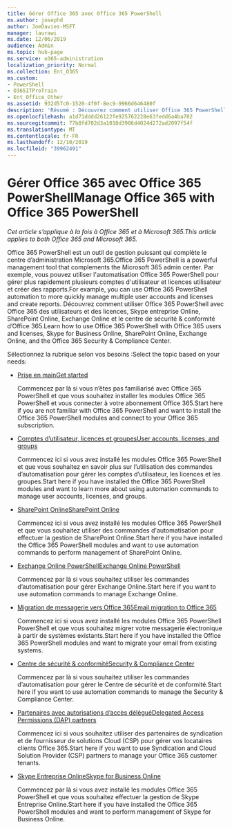 ```yaml
---
title: Gérer Office 365 avec Office 365 PowerShell
ms.author: josephd
author: JoeDavies-MSFT
manager: laurawi
ms.date: 12/06/2019
audience: Admin
ms.topic: hub-page
ms.service: o365-administration
localization_priority: Normal
ms.collection: Ent_O365
ms.custom:
- PowerShell
- O365ITProTrain
- Ent_Office_Other
ms.assetid: 932d57c0-1520-4f0f-8ec9-9966d646480f
description: 'Résumé : Découvrez comment utiliser Office 365 PowerShell avec des utilisateurs et des licences Office 365, Skype Entreprise Online, SharePoint Online, Exchange Online et le Centre de sécurité et conformité Office 365.'
ms.openlocfilehash: a1d71dddd26122fe925762228e63fedd6a4ba702
ms.sourcegitcommit: 77b8fd702d3a1010d3906d4024d272ad2097f54f
ms.translationtype: MT
ms.contentlocale: fr-FR
ms.lasthandoff: 12/10/2019
ms.locfileid: "39962491"
---
```

# <a name="manage-office-365-with-office-365-powershell"></a><span data-ttu-id="31bcc-103">Gérer Office 365 avec Office 365 PowerShell</span><span class="sxs-lookup"><span data-stu-id="31bcc-103">Manage Office 365 with Office 365 PowerShell</span></span>

<span data-ttu-id="31bcc-104">*Cet article s’applique à la fois à Office 365 et à Microsoft 365.*</span><span class="sxs-lookup"><span data-stu-id="31bcc-104">*This article applies to both Office 365 and Microsoft 365.*</span></span>

<span data-ttu-id="31bcc-105">Office 365 PowerShell est un outil de gestion puissant qui complète le centre d’administration Microsoft 365.</span><span class="sxs-lookup"><span data-stu-id="31bcc-105">Office 365 PowerShell is a powerful management tool that complements the Microsoft 365 admin center.</span></span> <span data-ttu-id="31bcc-106">Par exemple, vous pouvez utiliser l'automatisation Office 365 PowerShell pour gérer plus rapidement plusieurs comptes d'utilisateur et licences utilisateur et créer des rapports.</span><span class="sxs-lookup"><span data-stu-id="31bcc-106">For example, you can use Office 365 PowerShell automation to more quickly manage multiple user accounts and licenses and create reports.</span></span> <span data-ttu-id="31bcc-107">Découvrez comment utiliser Office 365 PowerShell avec Office 365 des utilisateurs et des licences, Skype entreprise Online, SharePoint Online, Exchange Online et le centre de sécurité & conformité d’Office 365.</span><span class="sxs-lookup"><span data-stu-id="31bcc-107">Learn how to use Office 365 PowerShell with Office 365 users and licenses, Skype for Business Online, SharePoint Online, Exchange Online, and the Office 365 Security & Compliance Center.</span></span>
  
<span data-ttu-id="31bcc-108">Sélectionnez la rubrique selon vos besoins :</span><span class="sxs-lookup"><span data-stu-id="31bcc-108">Select the topic based on your needs:</span></span>
  
- [<span data-ttu-id="31bcc-109">Prise en main</span><span class="sxs-lookup"><span data-stu-id="31bcc-109">Get started</span></span>](getting-started-with-office-365-powershell.md)

    <span data-ttu-id="31bcc-110">Commencez par là si vous n’êtes pas familiarisé avec Office 365 PowerShell et que vous souhaitez installer les modules Office 365 PowerShell et vous connecter à votre abonnement Office 365.</span><span class="sxs-lookup"><span data-stu-id="31bcc-110">Start here if you are not familiar with Office 365 PowerShell and want to install the Office 365 PowerShell modules and connect to your Office 365 subscription.</span></span>

- [<span data-ttu-id="31bcc-111">Comptes d’utilisateur, licences et groupes</span><span class="sxs-lookup"><span data-stu-id="31bcc-111">User accounts, licenses, and groups</span></span>](manage-user-accounts-and-licenses-with-office-365-powershell.md)

    <span data-ttu-id="31bcc-112">Commencez ici si vous avez installé les modules Office 365 PowerShell et que vous souhaitez en savoir plus sur l’utilisation des commandes d’automatisation pour gérer les comptes d’utilisateur, les licences et les groupes.</span><span class="sxs-lookup"><span data-stu-id="31bcc-112">Start here if you have installed the Office 365 PowerShell modules and want to learn more about using automation commands to manage user accounts, licenses, and groups.</span></span>

- [<span data-ttu-id="31bcc-113">SharePoint Online</span><span class="sxs-lookup"><span data-stu-id="31bcc-113">SharePoint Online</span></span>](https://docs.microsoft.com/office365/enterprise/powershell/manage-sharepoint-online-with-office-365-powershell)

    <span data-ttu-id="31bcc-114">Commencez ici si vous avez installé les modules Office 365 PowerShell et que vous souhaitez utiliser des commandes d'automatisation pour effectuer la gestion de SharePoint Online.</span><span class="sxs-lookup"><span data-stu-id="31bcc-114">Start here if you have installed the Office 365 PowerShell modules and want to use automation commands to perform management of SharePoint Online.</span></span>

- [<span data-ttu-id="31bcc-115">Exchange Online PowerShell</span><span class="sxs-lookup"><span data-stu-id="31bcc-115">Exchange Online PowerShell</span></span>](https://docs.microsoft.com/powershell/exchange/exchange-online/exchange-online-powershell)

    <span data-ttu-id="31bcc-116">Commencez par là si vous souhaitez utiliser les commandes d’automatisation pour gérer Exchange Online.</span><span class="sxs-lookup"><span data-stu-id="31bcc-116">Start here if you want to use automation commands to manage Exchange Online.</span></span>

- [<span data-ttu-id="31bcc-117">Migration de messagerie vers Office 365</span><span class="sxs-lookup"><span data-stu-id="31bcc-117">Email migration to Office 365</span></span>](use-powershell-for-email-migration-to-office-365.md)

    <span data-ttu-id="31bcc-118">Commencez ici si vous avez installé les modules Office 365 PowerShell PowerShell et que vous souhaitez migrer votre messagerie électronique à partir de systèmes existants.</span><span class="sxs-lookup"><span data-stu-id="31bcc-118">Start here if you have installed the Office 365 PowerShell modules and want to migrate your email from existing systems.</span></span>

- [<span data-ttu-id="31bcc-119">Centre de sécurité & conformité</span><span class="sxs-lookup"><span data-stu-id="31bcc-119">Security & Compliance Center</span></span>](https://docs.microsoft.com/powershell/exchange/office-365-scc/office-365-scc-powershell)

    <span data-ttu-id="31bcc-120">Commencez par là si vous souhaitez utiliser les commandes d’automatisation pour gérer le Centre de sécurité et de conformité.</span><span class="sxs-lookup"><span data-stu-id="31bcc-120">Start here if you want to use automation commands to manage the Security & Compliance Center.</span></span>

- [<span data-ttu-id="31bcc-121">Partenaires avec autorisations d’accès délégué</span><span class="sxs-lookup"><span data-stu-id="31bcc-121">Delegated Access Permissions (DAP) partners</span></span>](manage-office-365-with-windows-powershell-for-delegated-access-permissions-dap-p.md)

    <span data-ttu-id="31bcc-122">Commencez ici si vous souhaitez utiliser des partenaires de syndication et de fournisseur de solutions Cloud (CSP) pour gérer vos locataires clients Office 365.</span><span class="sxs-lookup"><span data-stu-id="31bcc-122">Start here if you want to use Syndication and Cloud Solution Provider (CSP) partners to manage your Office 365 customer tenants.</span></span>

- [<span data-ttu-id="31bcc-123">Skype Entreprise Online</span><span class="sxs-lookup"><span data-stu-id="31bcc-123">Skype for Business Online</span></span>](manage-skype-for-business-online-with-office-365-powershell.md)

    <span data-ttu-id="31bcc-124">Commencez par là si vous avez installé les modules Office 365 PowerShell et que vous souhaitez effectuer la gestion de Skype Entreprise Online.</span><span class="sxs-lookup"><span data-stu-id="31bcc-124">Start here if you have installed the Office 365 PowerShell modules and want to perform management of Skype for Business Online.</span></span>

